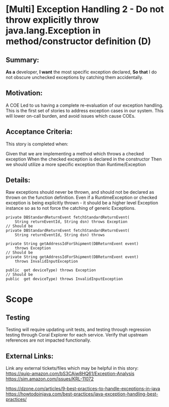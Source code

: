
# [Multi] Exception Handling 2 - Do not throw explicitly throw java.lang.Exception in method/constructor definition (D)
## Summary:
**As a** developer, **I want** the most specific exception declared, **So that** I do not obscure unchecked exceptions by catching them accidentally.

## Motivation:
A COE Led to us having a complete re-evaluation of our exception handling. This is the first set of stories to address exception cases in our system. This will lower on-call burden, and avoid issues which cause COEs.

## Acceptance Criteria:
This story is completed when:

Given that we are implementing a method which throws a checked exception
When the checked exception is declared in the constructor
Then we should utilize a more specific exception than Runtime/Exception

## Details:

Raw exceptions should never be thrown, and should not be declared as thrown on the function definition. Even if a RuntimeException or checked exception is being explicitly thrown - it should be a higher level Exception instance so as to not force the catching of generic Exceptions.

```
private DBStandardReturnEvent fetchStandardReturnEvent(
    String returnEventId, String dsn) throws Exception
// Should be
private DBStandardReturnEvent fetchStandardReturnEvent(
    String returnEventId, String dsn) throws
```
```
private String getAddressIdForShipment(DBReturnEvent event)
    throws Exception
// Should be
private String getAddressIdForShipment(DBReturnEvent event)
    throws InvalidInputException
```
```
public  get deviceType) throws Exception
// Should be
public  get deviceType) throws InvalidInputException
```

# Scope






## Testing
Testing will require updating unit tests, and testing through regression testing through Coral Explorer for each service. Verify that upstream references are not impacted functionally.

## External Links:
Link any external tickets/files which may be helpful in this story:
https://quip-amazon.com/bS3CAjw8HQ61/Exception-Analysis
https://sim.amazon.com/issues/KRL-11072

https://dzone.com/articles/9-best-practices-to-handle-exceptions-in-java
https://howtodoinjava.com/best-practices/java-exception-handling-best-practices/
